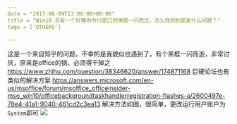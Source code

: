 ```yaml
---
date = "2017-06-09T13:08:00+08:00"
title = "Win10 总有一个好像命令行窗口的弹窗一闪而过，怎么找到到底是什么问题？"
tags = ['OTHERS']

---
```


这是一个来自知乎的问题，不幸的是我貌似也遇到了，有个黑框一闪而逝，非常讨厌，原来是office的锅，必须得干掉之
<https://www.zhihu.com/question/38346620/answer/174871168>
巨硬论坛也有类似的解决方案
<https://answers.microsoft.com/en-us/msoffice/forum/msoffice_officeinsider-mso_win10/officebackgroundtaskhandlerregistration-flashes-a/2600497e-78e4-41a1-9040-461cd2c3ea13>
解决方法如图，很简单，更改运行用户账户为`System`即可
![](~/13-11-11.jpg)

